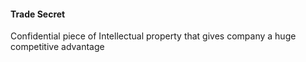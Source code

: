 #### Trade Secret
Confidential piece of Intellectual property that gives company a huge competitive advantage